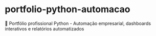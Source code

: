 # portfolio-python-automacao
🚀 Portfólio profissional Python - Automação empresarial, dashboards interativos e relatórios automatizados

